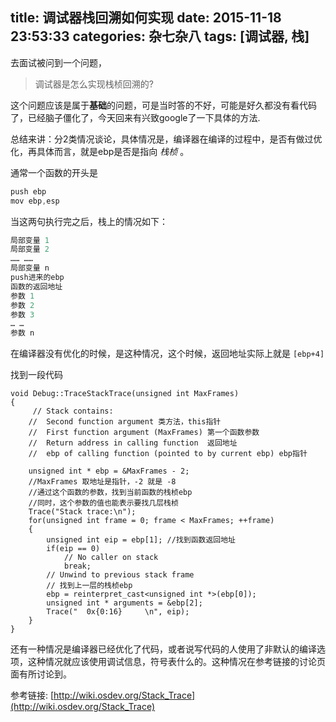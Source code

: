title: 调试器栈回溯如何实现
date: 2015-11-18 23:53:33
categories: 杂七杂八
tags: [调试器, 栈]
---

去面试被问到一个问题，

> 调试器是怎么实现栈桢回溯的?

<!--more-->

这个问题应该是属于**基础**的问题，可是当时答的不好，可能是好久都没有看代码了，已经脑子僵化了，今天回来有兴致google了一下具体的方法.

总结来讲：分2类情况谈论，具体情况是，编译器在编译的过程中，是否有做过优化，再具体而言，就是ebp是否是指向 *栈桢* 。

通常一个函数的开头是

``` cpp
push ebp
mov ebp,esp
```
当这两句执行完之后，栈上的情况如下：

```cpp
局部变量 1
局部变量 2
…… ……
局部变量 n
push进来的ebp
函数的返回地址
参数 1
参数 2
参数 3
… …
参数 n
```

在编译器没有优化的时候，是这种情况，这个时候，返回地址实际上就是 `[ebp+4]`

找到一段代码

```
void Debug::TraceStackTrace(unsigned int MaxFrames)
{
	 // Stack contains:
    //  Second function argument 类方法，this指针
    //  First function argument (MaxFrames) 第一个函数参数
    //  Return address in calling function  返回地址
    //  ebp of calling function (pointed to by current ebp) ebp指针

    unsigned int * ebp = &MaxFrames - 2; 
    //MaxFrames 取地址是指针，-2 就是 -8
    //通过这个函数的参数，找到当前函数的栈桢ebp
    //同时，这个参数的值也能表示要找几层栈桢
    Trace("Stack trace:\n");
    for(unsigned int frame = 0; frame < MaxFrames; ++frame)
    {
        unsigned int eip = ebp[1]; //找到函数返回地址
        if(eip == 0)
            // No caller on stack
            break;
        // Unwind to previous stack frame
        // 找到上一层的栈桢ebp
        ebp = reinterpret_cast<unsigned int *>(ebp[0]);
        unsigned int * arguments = &ebp[2];
        Trace("  0x{0:16}     \n", eip);
    }
}
```

还有一种情况是编译器已经优化了代码，或者说写代码的人使用了非默认的编译选项，这种情况就应该使用调试信息，符号表什么的。这种情况在参考链接的讨论页面有所讨论到。


参考链接: [http://wiki.osdev.org/Stack_Trace](http://wiki.osdev.org/Stack_Trace)